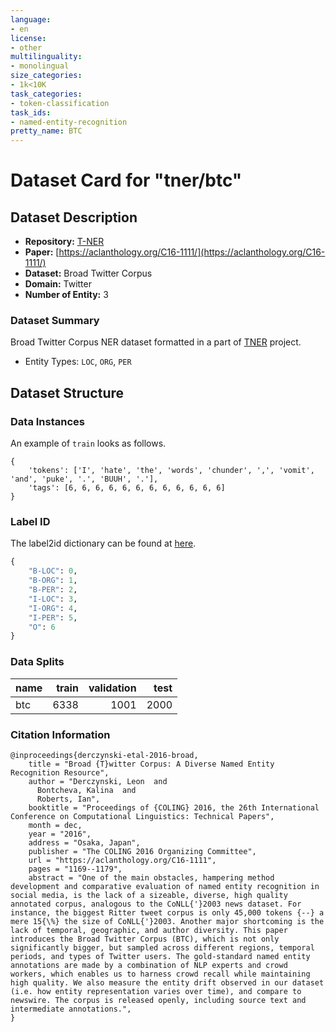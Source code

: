 ```yaml
---
language:
- en
license:
- other
multilinguality:
- monolingual
size_categories:
- 1k<10K
task_categories:
- token-classification
task_ids:
- named-entity-recognition
pretty_name: BTC
---
```


# Dataset Card for "tner/btc"

## Dataset Description

- **Repository:** [T-NER](https://github.com/asahi417/tner)
- **Paper:** [https://aclanthology.org/C16-1111/](https://aclanthology.org/C16-1111/)
- **Dataset:** Broad Twitter Corpus
- **Domain:** Twitter
- **Number of Entity:** 3


### Dataset Summary
Broad Twitter Corpus NER dataset formatted in a part of [TNER](https://github.com/asahi417/tner) project.
- Entity Types: `LOC`, `ORG`, `PER`

## Dataset Structure

### Data Instances
An example of `train` looks as follows.

```
{
    'tokens': ['I', 'hate', 'the', 'words', 'chunder', ',', 'vomit', 'and', 'puke', '.', 'BUUH', '.'],
    'tags': [6, 6, 6, 6, 6, 6, 6, 6, 6, 6, 6, 6]
}
```

### Label ID
The label2id dictionary can be found at [here](https://huggingface.co/datasets/tner/btc/raw/main/dataset/label.json).
```python
{
    "B-LOC": 0,
    "B-ORG": 1,
    "B-PER": 2,
    "I-LOC": 3,
    "I-ORG": 4,
    "I-PER": 5,
    "O": 6
}
```

### Data Splits

|  name   |train|validation|test|
|---------|----:|---------:|---:|
|btc      | 6338|      1001|2000|

### Citation Information

```
@inproceedings{derczynski-etal-2016-broad,
    title = "Broad {T}witter Corpus: A Diverse Named Entity Recognition Resource",
    author = "Derczynski, Leon  and
      Bontcheva, Kalina  and
      Roberts, Ian",
    booktitle = "Proceedings of {COLING} 2016, the 26th International Conference on Computational Linguistics: Technical Papers",
    month = dec,
    year = "2016",
    address = "Osaka, Japan",
    publisher = "The COLING 2016 Organizing Committee",
    url = "https://aclanthology.org/C16-1111",
    pages = "1169--1179",
    abstract = "One of the main obstacles, hampering method development and comparative evaluation of named entity recognition in social media, is the lack of a sizeable, diverse, high quality annotated corpus, analogous to the CoNLL{'}2003 news dataset. For instance, the biggest Ritter tweet corpus is only 45,000 tokens {--} a mere 15{\%} the size of CoNLL{'}2003. Another major shortcoming is the lack of temporal, geographic, and author diversity. This paper introduces the Broad Twitter Corpus (BTC), which is not only significantly bigger, but sampled across different regions, temporal periods, and types of Twitter users. The gold-standard named entity annotations are made by a combination of NLP experts and crowd workers, which enables us to harness crowd recall while maintaining high quality. We also measure the entity drift observed in our dataset (i.e. how entity representation varies over time), and compare to newswire. The corpus is released openly, including source text and intermediate annotations.",
}
```
